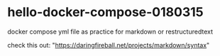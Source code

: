 # hello-docker-compose-0180315
docker compose yml file as practice for markdown or restructuredtext

check this out: "https://daringfireball.net/projects/markdown/syntax"
